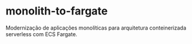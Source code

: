 # monolith-to-fargate
Modernização de aplicações monolíticas para arquitetura conteinerizada serverless com ECS Fargate.
